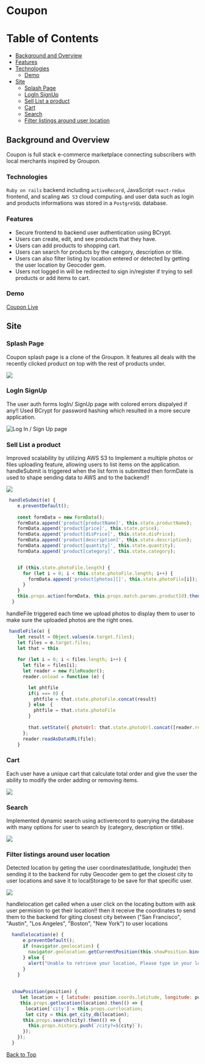 # Coupon
# Table of Contents
- [Background and Overview](#background-and-overview)
- [Features](#features)
- [Technologies](#technologies)
  - [Demo](#demo)
- [Site](#site)
  - [Splash Page](#splash-page)
  - [LogIn SignUp](#login-signup)
  - [Sell List a product](#sell-list-a-product)
  - [Cart](#cart)
  - [Search](#search)
  - [Filter listings around user location](#filter-listings-around-user-location)


## Background and Overview
  Coupon is full stack e-commerce marketplace connecting subscribers with local merchants inspired by Groupon. 
  
### Technologies

`Ruby on rails` backend including `activeRecord`, JavaScript `react-redux` frontend, and scaling `AWS S3` cloud computing. 
   and user data such as login and products informations was stored in a `PostgreSQL` database.
   
### Features
* Secure frontend to backend user authentication using BCrypt.
* Users can create, edit, and see products that they have.
* Users can add products to shopping cart.
* Users can search for products by the category, description or title.
* Users can also filter listing by location entered or detected by getting the user location by Geocoder gem. 
* Users not logged in will be redirected to sign in/register if trying to sell products or add items to cart.

### Demo
[Coupon Live](https://group-qpon.herokuapp.com/)


## Site

### Splash Page

Coupon splash page is a clone of the Groupon. It features all deals with the recently clicked product on top with the rest of products under.


![](./app/assets/images/splashpge.png)


### LogIn SignUp 
The user auth forms logIn/ SignUp page with colored errors dispalyed if any!! Used BCrypt for password hashing which resulted in a more secure application.

![Log In / Sign Up page](./app/assets/images/logIn.gif)

### Sell List a product 

Improved scalability by utilizing AWS S3 to Implement a multiple photos or files uploading feature, allowing users to list items on the application.
handleSubmit is triggered when the list form is submitted then formDate is used to shape sending data to AWS and to the backend!!

![](./app/assets/images/sell.png)

```Javascript
 handleSubmit(e) {
    e.preventDefault();
    
    const formData = new FormData();
    formData.append('product[productName]', this.state.productName);
    formData.append('product[price]', this.state.price);
    formData.append('product[disPrice]', this.state.disPrice);
    formData.append('product[description]', this.state.description);
    formData.append('product[quantity]', this.state.quantity);
    formData.append('product[category]', this.state.category);


    if (this.state.photoFile.length) {
      for (let i = 0; i < this.state.photoFile.length; i++) {
        formData.append('product[photos][]', this.state.photoFile[i]);
      }
    }
    this.props.action(formData, this.props.match.params.productId).then(() => this.props.history.push('/'));
  }
```
handleFile triggered each time we upload photos to display them to user to make sure the uploaded photos are the right ones.

```Javascript
 handleFile(e) {
    let result = Object.values(e.target.files);
    let files = e.target.files;
    let that = this
    
    for (let i = 0; i < files.length; i++) {
      let file = files[i];
      let reader = new FileReader();
      reader.onload = function (e) {

        let phtfile
        if(i === 0) {
          phtfile = that.state.photoFile.concat(result)
        } else  {
          phtfile = that.state.photoFile
        }
        
        that.setState({ photoUrl: that.state.photoUrl.concat([reader.result]), photoFile: phtfile});
      };
      reader.readAsDataURL(file);
    }

```

### Cart

Each user have a unique cart that calculate total order and give the user the ability to modify the order adding or removing items.

![](./app/assets/images/cart.png)

### Search
Implemented dynamic search using activerecord to querying the database with many options for user to search by (category, description or title).

![](./app/assets/images/search.png)

### Filter listings around user location
Detected location by geting the user coordinates(latitude, longitude) then sending it to the backend for ruby Geocoder gem to get the closest city to user locations and save it to localStorage to be save for that specific user.

![](./app/assets/images/location.png)

handlelocation get called when a user click on the locating buttom with ask user permision to get their location!! then it receive the coordinates to send them to the backend for giting closest city between ("San Francisco", "Austin", "Los Angeles", "Boston", "New York") to user locations 

```Javascript
  handlelocation(e) {
      e.preventDefault();
      if (navigator.geolocation) {
        navigator.geolocation.getCurrentPosition(this.showPosition.bind(this));
      } else {
        alert("Unable to retrieve your location, Please type in your location!! ");
      }
    }
   
   
  showPosition(position) {
     let location = { latitude: position.coords.latitude, longitude: position.coords.longitude }
     this.props.getlocation(location).then(() => {
       location['city'] = this.props.currlocation;
       let city = this.get_city_db(location);
      this.props.search(city).then(() => {
        this.props.history.push(`/city?=${city}`);
      });
    });
  }
```



[Back to Top](#)
